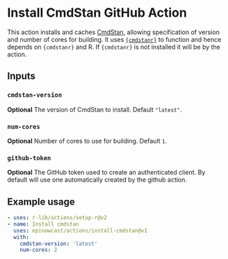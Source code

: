 # Install CmdStan GitHub Action

This action installs and caches [CmdStan](https://mc-stan.org/users/interfaces/cmdstan), allowing specification of version and number of cores for building. It uses [`{cmdstanr}`](https://github.com/stan-dev/cmdstanr) to function and hence depends on `{cmdstanr}` and R. If `{cmdstanr}` is not installed it will be by the action.

## Inputs

### `cmdstan-version`

**Optional** The version of CmdStan to install. Default `"latest"`.

### `num-cores`

**Optional** Number of cores to use for building. Default `1`.

### `github-token`

**Optional** The GitHub token used to create an authenticated client. By default
will use one automatically created by the github action.

## Example usage

```yaml
- uses: r-lib/actions/setup-r@v2
- name: Install cmdstan
  uses: epinowcast/actions/install-cmdstan@v1
  with:
    cmdstan-version: 'latest'
    num-cores: 2
```
